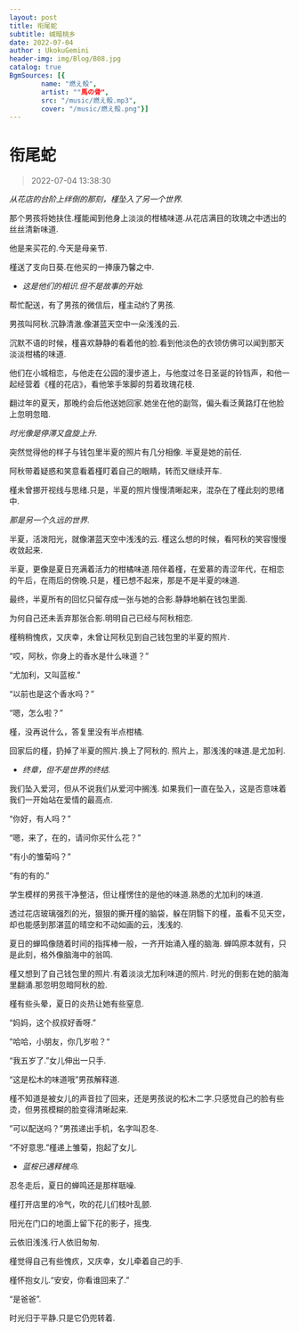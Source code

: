 ```yaml
---
layout: post
title: 衔尾蛇
subtitle: 缄暗桃乡
date: 2022-07-04
author : UkokuGemini
header-img: img/Blog/B08.jpg
catalog: true
BgmSources: [{
        name: "燃え殻",
        artist: ""馬の骨",
        src: "/music/燃え殻.mp3",
        cover: "/music/燃え殻.png"}]
---
```

# 衔尾蛇
> 2022-07-04 13:38:30

*从花店的台阶上绊倒的那刻，槿坠入了另一个世界.*

那个男孩将她扶住.槿能闻到他身上淡淡的柑橘味道.从花店满目的玫瑰之中透出的丝丝清新味道.

他是来买花的.今天是母亲节.

槿送了支向日葵.在他买的一捧康乃馨之中.

- *这是他们的相识.但不是故事的开始.*

帮忙配送，有了男孩的微信后，槿主动约了男孩.

男孩叫阿秋.沉静清澈.像湛蓝天空中一朵浅浅的云.

沉默不语的时候，槿喜欢静静的看着他的脸.看到他淡色的衣领仿佛可以闻到那天淡淡柑橘的味道.

他们在小城相恋，与他走在公园的漫步道上，与他度过冬日圣诞的铃铛声，和他一起经营着《槿的花店》，看他笨手笨脚的剪着玫瑰花枝.

翻过年的夏天，那晚约会后他送她回家.她坐在他的副驾，偏头看泛黄路灯在他脸上忽明忽暗.

*时光像是停滞又盘旋上升.*

突然觉得他的样子与钱包里半夏的照片有几分相像.
半夏是她的前任.

阿秋带着疑惑和笑意看着槿盯着自己的眼睛，转而又继续开车.

槿未曾挪开视线与思绪.只是，半夏的照片慢慢清晰起来，混杂在了槿此刻的思绪中.

*那是另一个久远的世界*.

半夏，活泼阳光，就像湛蓝天空中浅浅的云.
槿这么想的时候，看阿秋的笑容慢慢收敛起来.

半夏，更像是夏日充满着活力的柑橘味道.陪伴着槿，在爱慕的青涩年代，在相恋的午后，在雨后的傍晚.只是，槿已想不起来，那是不是半夏的味道.

最终，半夏所有的回忆只留存成一张与她的合影.静静地躺在钱包里面.

为何自己还未丢弃那张合影.明明自己已经与阿秋相恋.

槿稍稍愧疚，又庆幸，未曾让阿秋见到自己钱包里的半夏的照片.

“哎，阿秋，你身上的香水是什么味道？”

“尤加利，又叫蓝桉.”

“以前也是这个香水吗？”

“嗯，怎么啦？”

槿，没再说什么，答复里没有半点柑橘.

回家后的槿，扔掉了半夏的照片.换上了阿秋的.
照片上，那浅浅的味道.是尤加利.

- *终章，但不是世界的终结.*

我们坠入爱河，但从不说我们从爱河中搁浅.
如果我们一直在坠入，这是否意味着我们一开始站在爱情的最高点.

“你好，有人吗？”

“嗯，来了，在的，请问你买什么花？”

“有小的雏菊吗？”

“有的有的.”

学生模样的男孩干净整洁，但让槿愣住的是他的味道.熟悉的尤加利的味道.

透过花店玻璃强烈的光，狠狠的撕开槿的脑袋，躲在阴翳下的槿，虽看不见天空，却也能感到那湛蓝的晴空和不动如画的云，浅浅的.

夏日的蝉鸣像随着时间的指挥棒一般，一齐开始涌入槿的脑海.
蝉鸣原本就有，只是此刻，格外像脑海中的翁鸣.

槿又想到了自己钱包里的照片.有着淡淡尤加利味道的照片.
时光的倒影在她的脑海里翻涌.那忽明忽暗阿秋的脸.

槿有些头晕，夏日的炎热让她有些窒息.

“妈妈，这个叔叔好香呀.”

”哈哈，小朋友，你几岁啦？“

“我五岁了.”女儿伸出一只手.

“这是松木的味道哦”男孩解释道.

槿不知道是被女儿的声音拉了回来，还是男孩说的松木二字.只感觉自己的脸有些烫，但男孩模糊的脸变得清晰起来.

”可以配送吗？”男孩递出手机，名字叫忍冬.

“不好意思.”槿递上雏菊，抱起了女儿.

- *蓝桉已遇释槐鸟.*

忍冬走后，夏日的蝉鸣还是那样聒噪.

槿打开店里的冷气，吹的花儿们枝叶乱颤.

阳光在门口的地面上留下花的影子，摇曳.

云依旧浅浅.行人依旧匆匆.

槿觉得自己有些愧疚，又庆幸，女儿牵着自己的手.

槿怀抱女儿.“安安，你看谁回来了.”

“是爸爸”.


时光归于平静.只是它仍兜转着.
